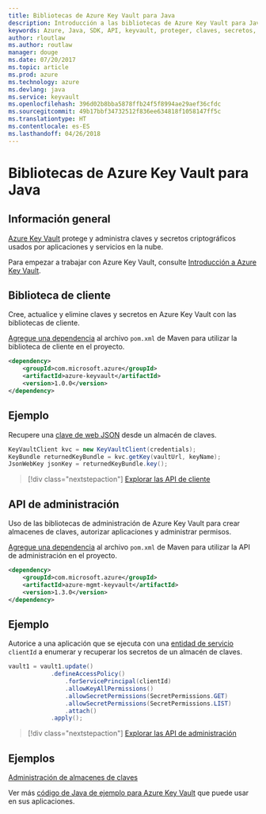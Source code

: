 ```yaml
---
title: Bibliotecas de Azure Key Vault para Java
description: Introducción a las bibliotecas de Azure Key Vault para Java
keywords: Azure, Java, SDK, API, keyvault, proteger, claves, secretos, almacén
author: rloutlaw
ms.author: routlaw
manager: douge
ms.date: 07/20/2017
ms.topic: article
ms.prod: azure
ms.technology: azure
ms.devlang: java
ms.service: keyvault
ms.openlocfilehash: 396d02b8bba5878ffb24f5f8994ae29aef36cfdc
ms.sourcegitcommit: 49b17bbf34732512f836ee634818f1058147ff5c
ms.translationtype: HT
ms.contentlocale: es-ES
ms.lasthandoff: 04/26/2018
---
```

# <a name="azure-key-vault-libraries-for-java"></a>Bibliotecas de Azure Key Vault para Java

## <a name="overview"></a>Información general

[Azure Key Vault](/azure/key-vault/) protege y administra claves y secretos criptográficos usados por aplicaciones y servicios en la nube.

Para empezar a trabajar con Azure Key Vault, consulte [Introducción a Azure Key Vault](/azure/key-vault/key-vault-get-started).

## <a name="client-library"></a>Biblioteca de cliente

Cree, actualice y elimine claves y secretos en Azure Key Vault con las bibliotecas de cliente.

[Agregue una dependencia](https://maven.apache.org/guides/getting-started/index.html#How_do_I_use_external_dependencies) al archivo `pom.xml` de Maven para utilizar la biblioteca de cliente en el proyecto.  

```XML
<dependency>
    <groupId>com.microsoft.azure</groupId>
    <artifactId>azure-keyvault</artifactId>
    <version>1.0.0</version>
</dependency>
```   

## <a name="example"></a>Ejemplo

Recupere una [clave de web JSON](https://tools.ietf.org/html/draft-ietf-jose-json-web-key-18) desde un almacén de claves.

```java
KeyVaultClient kvc = new KeyVaultClient(credentials);
KeyBundle returnedKeyBundle = kvc.getKey(vaultUrl, keyName);
JsonWebKey jsonKey = returnedKeyBundle.key();
```

> [!div class="nextstepaction"]
> [Explorar las API de cliente](/java/api/overview/azure/keyvault/client)


## <a name="management-api"></a>API de administración

Uso de las bibliotecas de administración de Azure Key Vault para crear almacenes de claves, autorizar aplicaciones y administrar permisos. 

[Agregue una dependencia](https://maven.apache.org/guides/getting-started/index.html#How_do_I_use_external_dependencies) al archivo `pom.xml` de Maven para utilizar la API de administración en el proyecto.  

```XML
<dependency>
    <groupId>com.microsoft.azure</groupId>
    <artifactId>azure-mgmt-keyvault</artifactId>
    <version>1.3.0</version>
</dependency>
```

## <a name="example"></a>Ejemplo

Autorice a una aplicación que se ejecuta con una [entidad de servicio](/azure/azure-resource-manager/resource-group-create-service-principal-portal) `clientId` a enumerar y recuperar los secretos de un almacén de claves. 

```java
vault1 = vault1.update()
            .defineAccessPolicy()
                .forServicePrincipal(clientId)
                .allowKeyAllPermissions()
                .allowSecretPermissions(SecretPermissions.GET)
                .allowSecretPermissions(SecretPermissions.LIST)
                .attach()
            .apply();
```

> [!div class="nextstepaction"]
> [Explorar las API de administración](/java/api/overview/azure/keyvault/management)


## <a name="samples"></a>Ejemplos

[Administración de almacenes de claves][1]   

[1]: https://github.com/Azure-Samples/key-vault-java-manage-key-vaults

Ver más [código de Java de ejemplo para Azure Key Vault](https://azure.microsoft.com/resources/samples/?platform=java&term=key+vault) que puede usar en sus aplicaciones.
